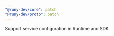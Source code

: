 ```yaml
---
"@runy-dev/core": patch
"@runy-dev/proto": patch
---
```


Support service configuration in Runtime and SDK
